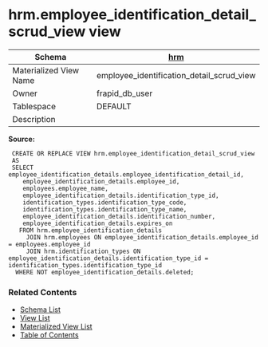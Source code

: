 # hrm.employee_identification_detail_scrud_view view

| Schema | [hrm](../../schemas/hrm.md) |
| ------ | ----------------------------------------------- |
| Materialized View Name | employee_identification_detail_scrud_view |
| Owner | frapid_db_user |
| Tablespace | DEFAULT |
| Description |  |

**Source:**

```plpgsql
 CREATE OR REPLACE VIEW hrm.employee_identification_detail_scrud_view
 AS
 SELECT employee_identification_details.employee_identification_detail_id,
    employee_identification_details.employee_id,
    employees.employee_name,
    employee_identification_details.identification_type_id,
    identification_types.identification_type_code,
    identification_types.identification_type_name,
    employee_identification_details.identification_number,
    employee_identification_details.expires_on
   FROM hrm.employee_identification_details
     JOIN hrm.employees ON employee_identification_details.employee_id = employees.employee_id
     JOIN hrm.identification_types ON employee_identification_details.identification_type_id = identification_types.identification_type_id
  WHERE NOT employee_identification_details.deleted;
```


### Related Contents
* [Schema List](../../schemas.md)
* [View List](../../views.md)
* [Materialized View List](../../materialized-views.md)
* [Table of Contents](../../README.md)

